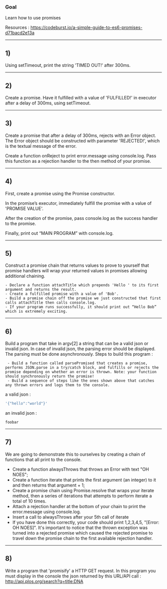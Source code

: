 
### Goal

Learn how to use promises

Resources : https://codeburst.io/a-simple-guide-to-es6-promises-d71bacd2e13a

----

## 1) 

Using setTimeout, print the string 'TIMED OUT!' after 300ms.

----

## 2) 

Create a promise. Have it fulfilled with a value of 'FULFILLED!' in executor after a delay of 300ms, using setTimeout.

-----

## 3) 

Create a promise that after a delay of 300ms, rejects with an Error object. The Error object should be constructed with parameter 'REJECTED!', which is the textual message of the error.

Create a function onReject to print error.message using console.log. Pass this function as a rejection handler to the then method of your promise.

---- 

## 4) 

First, create a promise using the Promise constructor.

In the promise’s executor, immediately fulfill the promise with a value of 'PROMISE VALUE'.

After the creation of the promise, pass console.log as the success handler to the promise.

Finally, print out “MAIN PROGRAM” with console.log.

----

## 5) 

Construct a promise chain that returns values to prove to yourself that promise handlers will wrap your returned values in promises allowing additional chaining.

    - Declare a function attachTitle which prepends 'Hello ' to its first argument and returns the result.
    - Create a fulfilled promise with a value of 'Bob'.
    - Build a promise chain off the promise we just constructed that first calls attachTitle then calls console.log.
    - If your program runs successfully, it should print out “Hello Bob” which is extremely exciting.

----

## 6) 


Build a program that take in argv[2] a string that can be a valid json or invalid json. In case of invalid json, the parsing error should be displayed. The parsing must be done asynchronously. Steps to build this program :

     - Build a function called parsePromised that creates a promise, performs JSON.parse in a try/catch block, and fulfills or rejects the promise depending on whether an error is thrown. Note: your function should synchronously return the promise!
     - Build a sequence of steps like the ones shown above that catches any thrown errors and logs them to the console.

a valid json : 

```js
'{"hello":"world"}'
```

an invalid json : 
```
foobar
```

----

## 7) 

We are going to demonstrate this to ourselves by creating a chain of functions that all print to the console.

  - Create a function alwaysThrows that throws an Error with text "OH NOES";
  - Create a function iterate that prints the first argument (an integer) to it and then returns that argument + 1;
  - Create a promise chain using Promise.resolve that wraps your iterate method, then a series of iterations that attempts to perform iterate a total of 10 times.
  - Attach a rejection handler at the bottom of your chain to print the error.message using console.log.
  - Insert a call to alwaysThrows after your 5th call of iterate
  - If you have done this correctly, your code should print 1,2,3,4,5, "[Error: OH NOES]". It's important to notice that the thrown exception was turned into a rejected promise which caused the rejected promise to travel down the promise chain to the first available rejection handler.

----

## 8)

Write a program that 'promisify' a HTTP GET request. In this program you must display in the console the json returned by this URL/API call : http://api.plos.org/search?q=title:DNA




